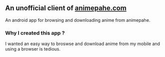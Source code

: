 ## An unofficial client of [animepahe.com](animepahe.com)

An android app for browsing and downloading anime from animepahe.

### Why I created this app ?

I wanted an easy way to broswse and download anime from my mobile and using a browser is tedious.
